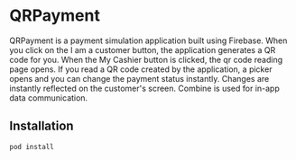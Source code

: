 # QRPayment
QRPayment is a payment simulation application built using Firebase. When you click on the I am a customer button, the application generates a QR code for you. When the My Cashier button is clicked, the qr code reading page opens. If you read a QR code created by the application, a picker opens and you can change the payment status instantly. Changes are instantly reflected on the customer's screen. Combine is used for in-app data communication.

## Installation

```sh
pod install
```
